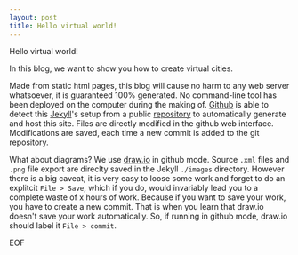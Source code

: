 ```yaml
---
layout: post
title: Hello virtual world!
---
```


Hello virtual world!

In this blog, we want to show you how to create virtual cities.

Made from static html pages, this blog will cause no harm to any web server whatsoever, it is guaranteed 100% generated. No command-line tool has been deployed on the computer during the making of. [Github](https://github.com) is able to detect this [Jekyll](https://github.com/barryclark/jekyll-now)'s setup from a public [repository](https://github.com/jonmaim/jonmaim.github.io) to automatically generate and host this site. Files are directly modified in the github web interface. Modifications are saved, each time a new commit is added to the git repository.  

What about diagrams? We use [draw.io](https://www.draw.io/?mode=github) in github mode. Source `.xml` files and `.png` file export are direclty saved in the Jekyll `./images` directory. However there is a big caveat, it is very easy to loose some work and forget to do an explitcit `File > Save`, which if you do, would invariably lead you to a complete waste of x hours of work. Because if you want to save your work, you have to create a new commit. That is when you learn that draw.io doesn't save your work automatically. So, if running in github mode, draw.io should label it `File > commit`. 

EOF
